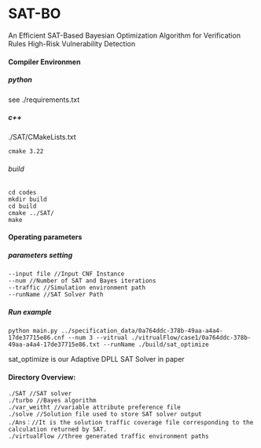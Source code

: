 # SAT-BO
An Efficient SAT-Based Bayesian Optimization Algorithm for Verification Rules High-Risk Vulnerability Detection

#### Compiler Environmen

##### python

see ./requirements.txt

##### c++

./SAT/CMakeLists.txt

```
cmake 3.22	
```

###### build

```
cd codes
mkdir build
cd build
cmake ../SAT/
make
```



#### Operating parameters

##### parameters setting

```
--input file //Input CNF Instance
--num //Number of SAT and Bayes iterations
--traffic //Simulation environment path
--runName //SAT Solver Path
```

##### Run  example

``` 
python main.py ../specification_data/0a764ddc-378b-49aa-a4a4-17de37715e86.cnf --num 3 --vitrual ./vitrualFlow/case1/0a764ddc-378b-49aa-a4a4-17de37715e86.txt --runName ./build/sat_optimize
```

sat_optimize is our Adaptive DPLL SAT Solver in paper

#### Directory Overview:

```
./SAT //SAT solver
./turbo //Bayes algorithm
./var_weitht //variable attribute preference file
./solve //Solution file used to store SAT solver output
./Ans：//It is the solution traffic coverage file corresponding to the calculation returned by SAT.
./virtualFlow //three generated traffic environment paths
```

